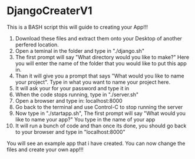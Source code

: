 # DjangoCreaterV1
This is a BASH script this will guide to creating your App!!!
  1. Download these files and extract them onto your Desktop of another perfered location.
  2. Open a teminal in the folder and type in "./django.sh"
  3. The first prompt will say "What directory would you like to make?" Here you will enter the name of the folder that you would like to put this app in.
  4. Than it will give you a prompt that says "What would you like to name your project". Type in what you want to name your project here.
  5. It will ask your for your password and type it in
  6. When the code stops running, type in "./server.sh"
  7. Open a browser and type in: localhost:8000
  8. Go back to the terminal and use Control-C to stop running the server
  9. Now type in "./startapp.sh", The first prompt will say "What would you like to name your app?" You type in the name of your app
  10. It will run a bunch of code and than once its done, you should go back to your browser and type in "localhost:8000"


You will see an example app that i have created. You can now change the files and create your own app!!!

